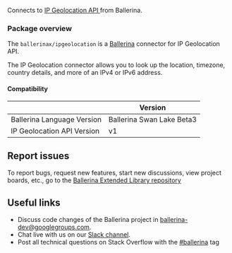 Connects to [IP Geolocation API ](https://www.abstractapi.com/ip-geolocation-api#docs) from Ballerina.

### Package overview

The `ballerinax/ipgeolocation` is a [Ballerina](https://ballerina.io/) connector for IP Geolocation API.

The IP Geolocation connector allows you to look up the location, timezone, country details, and more of an IPv4 or IPv6 address. 

#### Compatibility
|                               | Version                       |
|-------------------------------|-------------------------------|
| Ballerina Language Version    | Ballerina Swan Lake Beta3     |
| IP Geolocation API Version    | v1                            |

## Report issues
To report bugs, request new features, start new discussions, view project boards, etc., go to the [Ballerina Extended Library repository](https://github.com/ballerina-platform/ballerina-extended-library)

## Useful links
- Discuss code changes of the Ballerina project in [ballerina-dev@googlegroups.com](mailto:ballerina-dev@googlegroups.com).
- Chat live with us on our [Slack channel](https://ballerina.io/community/slack/).
- Post all technical questions on Stack Overflow with the [#ballerina](https://stackoverflow.com/questions/tagged/ballerina) tag
